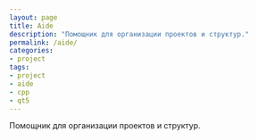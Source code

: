 ```yaml
---
layout: page
title: Aide
description: "Помощник для организации проектов и структур."
permalink: /aide/
categories: 
- project
tags:
- project
- aide
- cpp
- qt5
---
```


Помощник для организации проектов и структур.
